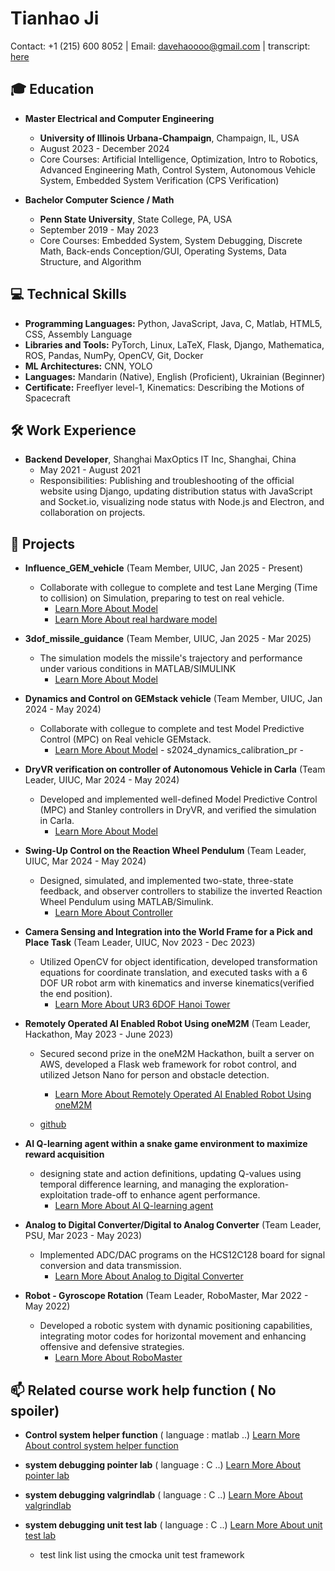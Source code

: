 # Tianhao Ji

Contact: +1 (215) 600 8052 | Email: [davehaoooo@gmail.com](mailto:davehaoooo@gmail.com) | transcript: [here](https://github.com/obica-ai/transcript)

## 🎓 Education

- **Master Electrical and Computer Engineering**
  - **University of Illinois Urbana-Champaign**, Champaign, IL, USA
  - August 2023 - December 2024
  - Core Courses: Artificial Intelligence, Optimization, Intro to Robotics, Advanced Engineering Math, Control System, Autonomous Vehicle System, Embedded System Verification (CPS Verification)

- **Bachelor Computer Science / Math**
  - **Penn State University**, State College, PA, USA
  - September 2019 - May 2023
  - Core Courses: Embedded System, System Debugging, Discrete Math, Back-ends Conception/GUI, Operating Systems, Data Structure, and Algorithm

## 💻 Technical Skills

- **Programming Languages:** Python, JavaScript, Java, C, Matlab, HTML5, CSS, Assembly Language
- **Libraries and Tools:** PyTorch, Linux, LaTeX, Flask, Django, Mathematica, ROS, Pandas, NumPy, OpenCV, Git, Docker
- **ML Architectures:** CNN, YOLO
- **Languages:** Mandarin (Native), English (Proficient), Ukrainian (Beginner)
- **Certificate:** Freeflyer level-1, Kinematics: Describing the Motions of Spacecraft


## 🛠 Work Experience

- **Backend Developer**, Shanghai MaxOptics IT Inc, Shanghai, China
  - May 2021 - August 2021
  - Responsibilities: Publishing and troubleshooting of the official website using Django, updating distribution status with JavaScript and Socket.io, visualizing node status with Node.js and Electron, and collaboration on projects.

## 🚀 Projects
- **Influence_GEM_vehicle** (Team Member, UIUC, Jan 2025 - Present)
  - Collaborate with collegue to complete and test Lane Merging (Time to collision) on Simulation, preparing to test on real vehicle.
    - [Learn More About Model](https://github.com/yejimun/GEM_simulator)
    - [Learn More About real hardware model](https://github.com/Ian-White-hz/GEM)

  
- **3dof_missile_guidance** (Team Member, UIUC, Jan 2025 - Mar 2025)
  - The simulation models the missile's trajectory and performance under various conditions in MATLAB/SIMULINK
    - [Learn More About Model](https://github.com/obica-ai/3dof_missile_guidance)


- **Dynamics and Control on GEMstack vehicle** (Team Member, UIUC, Jan 2024 - May 2024)
  - Collaborate with collegue to complete and test Model Predictive Control (MPC) on Real vehicle GEMstack.
    - [Learn More About Model](https://github.com/krishauser/GEMstack) - s2024_dynamics_calibration_pr - 
    
- **DryVR verification on controller of Autonomous Vehicle in Carla** (Team Leader, UIUC, Mar 2024 - May 2024)
  - Developed and implemented well-defined Model Predictive Control (MPC) and Stanley controllers in DryVR, and verified the simulation in Carla.
    - [Learn More About Model](https://github.com/obica-ai/New-dynamic-model-for-dryVR)

- **Swing-Up Control on the Reaction Wheel Pendulum** (Team Leader, UIUC, Mar 2024 - May 2024)
  - Designed, simulated, and implemented two-state, three-state feedback, and observer controllers to stabilize the inverted Reaction Wheel Pendulum using MATLAB/Simulink.
    - [Learn More About Controller](https://github.com/obica-ai/swing-up-control-pendulem/)
  
- **Camera Sensing and Integration into the World Frame for a Pick and Place Task** (Team Leader, UIUC, Nov 2023 - Dec 2023)
  - Utilized OpenCV for object identification, developed transformation equations for coordinate translation, and executed tasks with a 6 DOF UR robot arm with kinematics and inverse kinematics(verified the end position).
    - [Learn More About UR3 6DOF Hanoi Tower](https://github.com/obica-ai/UR3_6dof_hanoi_tower)

- **Remotely Operated AI Enabled Robot Using oneM2M** (Team Leader, Hackathon, May 2023 - June 2023)
  - Secured second prize in the oneM2M Hackathon, built a server on AWS, developed a Flask web framework for robot control, and utilized Jetson Nano for person and obstacle detection.
    - [Learn More About Remotely Operated AI Enabled Robot Using oneM2M](https://www.hackster.io/compeng-psu/remotely-operated-ai-enabled-robot-using-onem2m-50b9b5)

  - [github](https://github.com/timqin123/oneM2M-Hackathon-IoT-Care-PSU)
- **AI Q-learning agent within a snake game environment to maximize reward acquisition**
  - designing state and action definitions, updating Q-values using temporal difference learning, and managing the exploration-exploitation trade-off to enhance agent performance.
    - [Learn More About AI Q-learning agent](https://github.com/obica-ai/Q-learning-snakeGames)
- **Analog to Digital Converter/Digital to Analog Converter** (Team Leader, PSU, Mar 2023 - May 2023)
  - Implemented ADC/DAC programs on the HCS12C128 board for signal conversion and data transmission.
    - [Learn More About Analog to Digital Converter](https://github.com/obica-ai/ADC-for-HCS12C128.git)
- **Robot - Gyroscope Rotation** (Team Leader, RoboMaster, Mar 2022 - May 2022)
  - Developed a robotic system with dynamic positioning capabilities, integrating motor codes for horizontal movement and enhancing offensive and defensive strategies.
    - [Learn More About RoboMaster]( https://github.com/BinL233/RoboXStandard1)
## 📫 Related course work help function ( No spoiler)

- **Control system helper function** ( language : matlab ..)
[Learn More About control system helper function ](https://github.com/obica-ai/Control_system_hw_matlab)


- **system debugging pointer lab** ( language : C ..)
[Learn More About pointer lab ](https://github.com/TimothyZhuClassroom/pointerlab-896003313/tree/master) 


- **system debugging valgrindlab** ( language : C ..) 
[Learn More About valgrindlab ](https://github.com/TimothyZhuClassroom/valgrindlab-896003313)

- **system debugging unit test lab** ( language : C ..) 
[Learn More About  unit test lab ](https://github.com/TimothyZhuClassroom/unittestlab-896003313?tab=readme-ov-file)
  - test link list using the cmocka unit test framework
